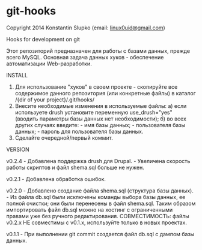 git-hooks
=========

  Copyright 2014  Konstantin Slupko (email: linux0uid@gmail.com)


Hooks for development on git

Этот репозиторий предназначен для работы с базами данных, прежде всего MySQL.
Основная задача данных хуков - обеспечение автоматизации Web-разработки.


INSTALL

1. Для использование "хуков" в своем проекте - скопируйте все содержимое данного репозитория (или конкретные файлы) в каталог /{dir of your project}/.git/hooks/
2. Внесите необходимые изменения в используемые файлы:
    a) если используете drush установите переменную use_drush="yes" (вводить параметры базы данных нет необходимости);
    б) во всех других случаях введите:
	    - имя базы данных;
	    - пользователя базы данных;
	    - пароль для пользователя базы данных.
3. Сделайте очередной/первый коммит.


VERSION

v0.2.4	- Добавлена поддержка drush для Drupal.
        - Увеличена скорость работы скриптов и файл shema.sql больше не нужен.

v0.2.1	- Добавлена обработка ошибок.

v0.2.0	- Добавлено создание файла shema.sql (структура базы данных).
	- Из файла db.sql были исключены команды выбора базы данных, ее полной очистки; они были перенесены в файл shema.sql. Таким образом импортировать файл db.sql можно на хостинг с ограниченными правами уже без ручного редактирования.
	СОВМЕСТИМОСТЬ: файлы v0.2.x НЕ совместимы с v0.1.x, используйте только в новых проектах.

v0.1.1	- При выполнении git commit создается файл db.sql с дампом базы данных.
